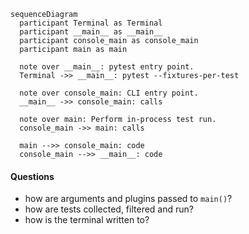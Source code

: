 ```mermaid
sequenceDiagram
  participant Terminal as Terminal
  participant __main__ as __main__
  participant console_main as console_main
  participant main as main

  note over __main__: pytest entry point.  
  Terminal ->> __main__: pytest --fixtures-per-test

  note over console_main: CLI entry point.
  __main__ ->> console_main: calls

  note over main: Perform in-process test run.  
  console_main ->> main: calls

  main -->> console_main: code
  console_main -->> __main__: code

```
#### Questions
- how are arguments and plugins passed to `main()`?
- how are tests collected, filtered and run?
- how is the terminal written to?
